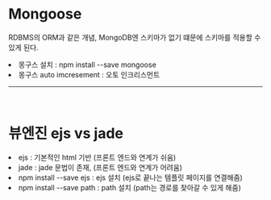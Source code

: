 # Mongoose

RDBMS의 ORM과 같은 개념, MongoDB엔 스키마가 없기 떄문에 스키마를 적용할 수 있게 된다.

<li> 몽구스 설치 : npm install --save mongoose
<li> 몽구스 auto imcresement : 오토 인크리스먼트

---

<br/>

# 뷰엔진 ejs vs jade 

<li> ejs : 기본적인 html 기반 (프론트 엔드와 연계가 쉬움)
<li> jade : jade 문법이 존재, (프론트 엔드와 연계가 어려움)

<br/>

<li> npm install --save ejs : ejs 설치 (ejs로 끝나는 템플릿 페이지를 연결해줌)
<li> npm install --save path : path 설치 (path는 경로를 찾아갈 수 있게 해줌)
 

